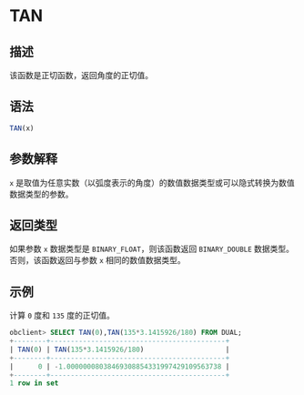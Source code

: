 # TAN

## 描述

该函数是正切函数，返回角度的正切值。

## 语法

```sql
TAN(x)
```

## 参数解释

`x` 是取值为任意实数（以弧度表示的角度）的数值数据类型或可以隐式转换为数值数据类型的参数。

## 返回类型

如果参数 `x` 数据类型是 `BINARY_FLOAT`，则该函数返回 `BINARY_DOUBLE` 数据类型。否则，该函数返回与参数 `x` 相同的数值数据类型。

## 示例

计算 `0` 度和 `135` 度的正切值。

```sql
obclient> SELECT TAN(0),TAN(135*3.1415926/180) FROM DUAL;
+--------+-------------------------------------------+
| TAN(0) | TAN(135*3.1415926/180)                    |
+--------+-------------------------------------------+
|      0 | -1.00000008038469308854331997429109563738 |
+--------+-------------------------------------------+
1 row in set
```
